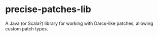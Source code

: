 precise-patches-lib
===================

A Java (or Scala?) library for working with Darcs-like patches, allowing custom patch types.